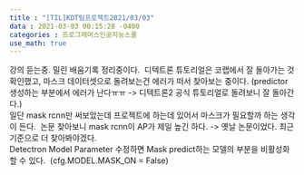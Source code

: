 ```yaml
---
title : "[TIL]KDT팀프로젝트2021/03/03"
data : 2021-03-03 00:15:28 -0400
categories : 프로그래머스인공지능스쿨
use_math: true
---
```

강의 듣는중. 밀린 배움기록 정리중이다.  
디텍트론 튜토리얼은 코랩에서 잘 돌아가는 것 확인했고, 마스크 데이터셋으로 돌려보는건 에러가 떠서 찾아보는 중이다. (predictor 생성하는 부분에서 에러가 난다ㅠㅠ -> 디텍트론2 공식 튜토리얼로 돌려보니 잘 돌아간다.)  
일단 mask rcnn만 써보았는데 프로젝트에 하는데 있어서 마스크가 필요할까 하는 생각이 든다.  논문 찾아보니 mask rcnn이 AP가 제일 높긴 하다. -> 옛날 논문이었다. 최근 기준으로 더 찾아봐야겠다.  
Detectron Model Parameter 수정하면 Mask predict하는 모델의 부분을 비활성화 할 수 있다.  (cfg.MODEL.MASK_ON = False)  
